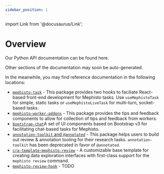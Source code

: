 ```yaml
---
sidebar_position: 1
---
```


import Link from '@docusaurus/Link';

# Overview

Our Python API documentation can be found <Link target={null} to="pathname:///python_api/mephisto.html">here</Link>.

Other sections of the documentation may soon be auto-generated.

In the meanwhile, you may find reference documentation in the following locations:

- [`mephisto-task`](https://github.com/facebookresearch/Mephisto/tree/main/packages/mephisto-task) - This package provides two hooks to faciliate React-based front-end development for Mephisto tasks. Use `useMephistoTask` for simple, static tasks or `useMephistoLiveTask` for multi-turn, socket-based tasks.
- [`mephisto-worker-addons`](https://github.com/facebookresearch/Mephisto/tree/main/packages/mephisto-worker-addons) - This package provides the tips and feedback components to allow for collection of tips and feedback from workers.
- [`bootstrap-chat`](https://github.com/facebookresearch/Mephisto/tree/main/packages/bootstrap-chat)A set of UI components based on Bootstrap v3 for facilitating chat-based tasks for Mephisto.
- [`annotation-toolkit` and `@annotated`](https://github.com/facebookresearch/Mephisto/tree/main/packages/annotation-toolkit) - This package helps users to build out review & annotation tooling for their research tasks. `annotation-toolkit` has been deprecated in favor of `@annotated`.
- [`cra-template-mephisto-review`](https://github.com/facebookresearch/Mephisto/tree/main/packages/cra-template-mephisto-review) - A customizable base template for creating data exploration interfaces with first-class support for the `mephisto review` command.
- [`mephisto-review-hook`](https://github.com/facebookresearch/Mephisto/tree/main/packages/mephisto-review-hook) - TODO
